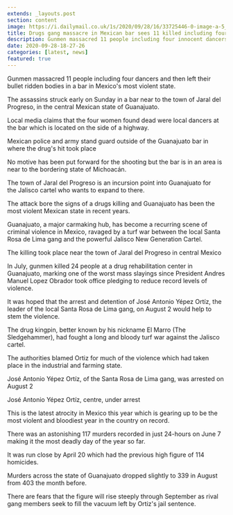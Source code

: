 ```yaml
---
extends: _layouts.post
section: content
image: https://i.dailymail.co.uk/1s/2020/09/28/16/33725446-0-image-a-5_1601307707937.jpg 
title: Drugs gang massacre in Mexican bar sees 11 killed including four female dancers 
description: Gunmen massacred 11 people including four innocent dancers in a bar in Mexicos most violent state.The assassins struck early on Sunday near to the town of Jaral del Progreso 
date: 2020-09-28-18-27-26 
categories: [latest, news] 
featured: true 
--- 
```

Gunmen massacred 11 people including four dancers and then left their bullet ridden bodies in a bar in Mexico's most violent state.

The assassins struck early on Sunday in a bar near to the town of Jaral del Progreso, in the central Mexican state of Guanajuato.

Local media claims that the four women found dead were local dancers at the bar which is located on the side of a highway.

Mexican police and army stand guard outside of the Guanajuato bar in where the drug's hit took place

No motive has been put forward for the shooting but the bar is in an area is near to the bordering state of Michoacán.

The town of Jaral del Progreso is an incursion point into Guanajuato for the Jalisco cartel who wants to expand to there.

The attack bore the signs of a drugs killing and Guanajuato has been the most violent Mexican state in recent years.

Guanajuato, a major carmaking hub, has become a recurring scene of criminal violence in Mexico, ravaged by a turf war between the local Santa Rosa de Lima gang and the powerful Jalisco New Generation Cartel.

The killing took place near the town of Jaral del Progreso in central Mexico

In July, gunmen killed 24 people at a drug rehabilitation center in Guanajuato, marking one of the worst mass slayings since President Andres Manuel Lopez Obrador took office pledging to reduce record levels of violence.

It was hoped that the arrest and detention of José Antonio Yépez Ortíz, the leader of the local Santa Rosa de Lima gang, on August 2 would help to stem the violence.

The drug kingpin, better known by his nickname El Marro (The Sledgehammer), had fought a long and bloody turf war against the Jalisco cartel.

The authorities blamed Ortiz for much of the violence which had taken place in the industrial and farming state. 

José Antonio Yépez Ortíz, of the Santa Rosa de Lima gang, was arrested on August 2

José Antonio Yépez Ortíz, centre, under arrest

This is the latest atrocity in Mexico this year which is gearing up to be the most violent and bloodiest year in the country on record.

There was an astonishing 117 murders recorded in just 24-hours on June 7 making it the most deadly day of the year so far.

It was run close by April 20 which had the previous high figure of 114 homicides. 

Murders across the state of Guanajuato dropped slightly to 339 in August from 403 the month before.

There are fears that the figure will rise steeply through September as rival gang members seek to fill the vacuum left by Ortiz's jail sentence.

